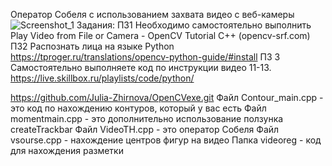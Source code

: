 Оператор Собеля с использованием захвата видео с веб-камеры
![Screenshot_1](https://user-images.githubusercontent.com/90219892/142991021-df6ad35a-73ee-415f-8617-7c1d45244418.png)
Задания: ПЗ1 Необходимо самостоятельно выполнить Play Video from File or Camera - OpenCV Tutorial C++ (opencv-srf.com) ПЗ2 Распознать лица на языке Python https://tproger.ru/translations/opencv-python-guide/#install ПЗ 3 Самостоятельно выполняете код по инструкции видео 11-13. https://live.skillbox.ru/playlists/code/python/

https://github.com/Julia-Zhirnova/OpenCVexe.git Файл Contour_main.cpp - это код по нахождению контуров, который у вас есть Файл momentmain.cpp - это дополнительно использование ползунка createTrackbar Файл VideoTH.cpp - это оператор Собеля Файл vsourse.cpp - нахождение центров фигур на видео Папка videoreg - код для нахождения разметки
